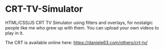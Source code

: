 # CRT-TV-Simulator
HTML/CSS/JS CRT TV Simulator using filters and overlays, for nostalgic people like me who grew up with them.
You can upload your own videos to play in it.

The CRT is available online here: https://daniele63.com/others/crt-tv/
